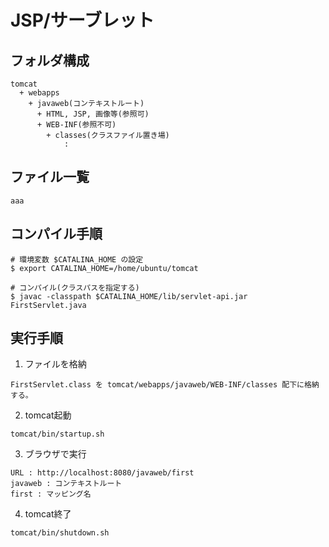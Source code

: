 # JSP/サーブレット
## フォルダ構成
```
tomcat
  + webapps
    + javaweb(コンテキストルート)
      + HTML, JSP, 画像等(参照可)
      + WEB-INF(参照不可)
        + classes(クラスファイル置き場)
            :
```
## ファイル一覧
```
aaa
```
## コンパイル手順
```
# 環境変数 $CATALINA_HOME の設定
$ export CATALINA_HOME=/home/ubuntu/tomcat

# コンパイル(クラスパスを指定する)
$ javac -classpath $CATALINA_HOME/lib/servlet-api.jar FirstServlet.java
```
## 実行手順
1. ファイルを格納
```
FirstServlet.class を tomcat/webapps/javaweb/WEB-INF/classes 配下に格納する。
```
2. tomcat起動
```
tomcat/bin/startup.sh
```
3. ブラウザで実行
```
URL : http://localhost:8080/javaweb/first
javaweb : コンテキストルート
first : マッピング名
```
4. tomcat終了
```
tomcat/bin/shutdown.sh
```

